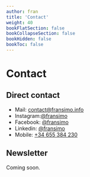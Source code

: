 ```yaml
---
author: fran
title: 'Contact'
weight: 40
bookFlatSection: false
bookCollapseSection: false
bookHidden: false
bookToc: false
---
```

# Contact

## Direct contact

- Mail: [contact@fransimo.info](mailto:contact@fransimo.info)
- Instagram:[@fransimo](https://www.instagram.com/fransimo)
- Facebook: [@fransimo](https://www.facebook.com/fransimo)
- Linkedin: [@fransimo](https://www.linkedin.com/in/fransimo/)
- Mobile: [+34 655 384 230](tel:+34655384230)

## Newsletter

Coming soon.
